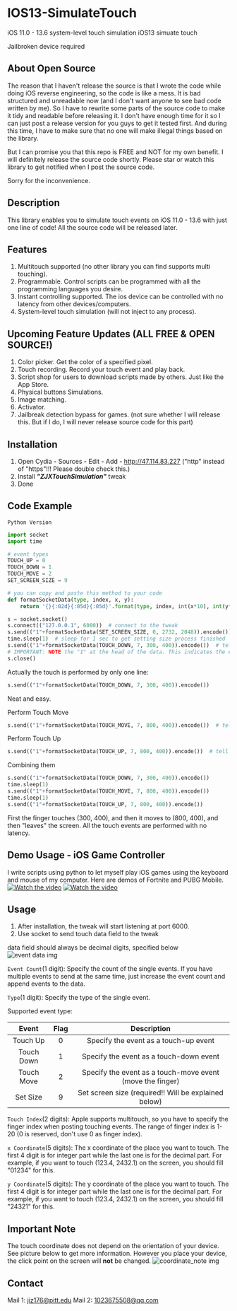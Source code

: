 # IOS13-SimulateTouch
iOS 11.0 - 13.6 system-level touch simulation iOS13 simuate touch

Jailbroken device required

## About Open Source
The reason that I haven't release the source is that I wrote the code while doing iOS reverse engineering, so the code is like a mess. It is bad structured and unreadable now (and I don't want anyone to see bad code written by me). So I have to rewrite some parts of the source code to make it tidy and readable before releasing it. I don't have enough time for it so I can just post a release version for you guys to get it tested first. And during this time, I have to make sure that no one will make illegal things based on the library.

But I can promise you that this repo is FREE and NOT for my own benefit. I will definitely release the source code shortly. Please star or watch this library to get notified when I post the source code.

Sorry for the inconvenience.

## Description
This library enables you to simulate touch events on iOS 11.0 - 13.6 with just one line of code! All the source code will be released later.

## Features
1. Multitouch supported (no other library you can find supports multi touching).
2. Programmable. Control scripts can be programmed with all the programming languages you desire.
3. Instant controlling supported. The ios device can be controlled with no latency from other devices/computers.
4. System-level touch simulation (will not inject to any process).

## Upcoming Feature Updates (ALL FREE & OPEN SOURCE!)
1. Color picker. Get the color of a specified pixel.
2. Touch recording. Record your touch event and play back.
3. Script shop for users to download scripts made by others. Just like the App Store.
4. Physical buttons Simulations.
5. Image matching.
6. Activator.
7. Jailbreak detection bypass for games. (not sure whether I will release this. But if I do, I will never release source code for this part)

## Installation
1. Open Cydia - Sources - Edit - Add - http://47.114.83.227 ("http" instead of "https"!!! Please double check this.)
2. Install ***"ZJXTouchSimulation"*** tweak
3. Done

## Code Example
`Python Version`
```Python
import socket
import time

# event types
TOUCH_UP = 0
TOUCH_DOWN = 1
TOUCH_MOVE = 2
SET_SCREEN_SIZE = 9

# you can copy and paste this method to your code
def formatSocketData(type, index, x, y):
    return '{}{:02d}{:05d}{:05d}'.format(type, index, int(x*10), int(y*10))

s = socket.socket()
s.connect(("127.0.0.1", 6000))  # connect to the tweak
s.send(("1"+formatSocketData(SET_SCREEN_SIZE, 0, 2732, 2048)).encode())  # tell the tweak that the screen size is 2732x2048 (your screen size might differ). This should be send to the tweak every time you kill the SpringBoard (just send once)
time.sleep(1)  # sleep for 1 sec to get setting size process finished
s.send(("1"+formatSocketData(TOUCH_DOWN, 7, 300, 400)).encode())  # tell the tweak to touch 300x400 on the screen
# IMPORTANT: NOTE the "1" at the head of the data. This indicates the event count and CANNOT BE IGNORED.
s.close()
```

Actually the touch is performed by only one line: 
```Python 
s.send(("1"+formatSocketData(TOUCH_DOWN, 7, 300, 400)).encode()) 
```
Neat and easy. 

Perform Touch Move
```Python
s.send(("1"+formatSocketData(TOUCH_MOVE, 7, 800, 400)).encode())  # tell the tweak to move our finger "7" to (800, 400)
```

Perform Touch Up
```Python
s.send(("1"+formatSocketData(TOUCH_UP, 7, 800, 400)).encode())  # tell the tweak to touch up our finger "7" at (800, 400)
```

Combining them
```Python
s.send(("1"+formatSocketData(TOUCH_DOWN, 7, 300, 400)).encode())
time.sleep(1)
s.send(("1"+formatSocketData(TOUCH_MOVE, 7, 800, 400)).encode())
time.sleep(1)
s.send(("1"+formatSocketData(TOUCH_UP, 7, 800, 400)).encode())
```

First the finger touches (300, 400), and then it moves to (800, 400), and then "leaves" the screen. All the touch events are performed with no latency.

## Demo Usage - iOS Game Controller
I write scripts using python to let myself play iOS games using the keyboard and mouse of my computer. Here are demos of Fortnite and PUBG Mobile.
[![Watch the video](https://raw.githubusercontent.com/xuan32546/IOS13-SimulateTouch/master/img/pubg_mobile_demo.jpg)](https://youtu.be/XvvWHL6B3Tk)
[![Watch the video](https://raw.githubusercontent.com/xuan32546/IOS13-SimulateTouch/master/img/fortnite_mobile_demo.jpg)](https://youtu.be/mCkTzQJ2lC8)


## Usage
1. After installation, the tweak will start listening at port 6000.
2. Use socket to send touch data field to the tweak

data field should always be decimal digits, specified below
![event data img](https://raw.githubusercontent.com/xuan32546/IOS13-SimulateTouch/master/img/event-data-digit.png)

`Event Count`(1 digit): Specify the count of the single events. If you have multiple events to send at the same time, just increase the event count and append events to the data.

`Type`(1 digit): Specify the type of the single event. 

Supported event type:


 | Event   | Flag | Description  |
|:--------:|:-------------:|:------------:|
| Touch Up      | 0      | Specify the event as a touch-up event |
| Touch Down    | 1      | Specify the event as a touch-down event |
| Touch Move    | 2      | Specify the event as a touch-move event (move the finger) |
| Set Size      | 9      | Set screen size (required!! Will be explained below) |

`Touch Index`(2 digits): Apple supports multitouch, so you have to specify the finger index when posting touching events. The range of finger index is 1-20 (0 is reserved, don't use 0 as finger index). 

`x Coordinate`(5 digits): The x coordinate of the place you want to touch. The first 4 digit is for integer part while the last one is for the decimal part. For example, if you want to touch (123.4, 2432.1) on the screen, you should fill "01234" for this.

`y Coordinate`(5 digits): The y coordinate of the place you want to touch. The first 4 digit is for integer part while the last one is for the decimal part. For example, if you want to touch (123.4, 2432.1) on the screen, you should fill "24321" for this.

## Important Note
The touch coordinate does not depend on the orientation of your device. See picture below to get more information. However you place your device, the click point on the screen will **not** be changed.
![coordinate_note img](https://raw.githubusercontent.com/xuan32546/IOS13-SimulateTouch/master/img/iOS-coordinate.png)

## Contact
Mail 1: jiz176@pitt.edu
Mail 2: 1023675508@qq.com

